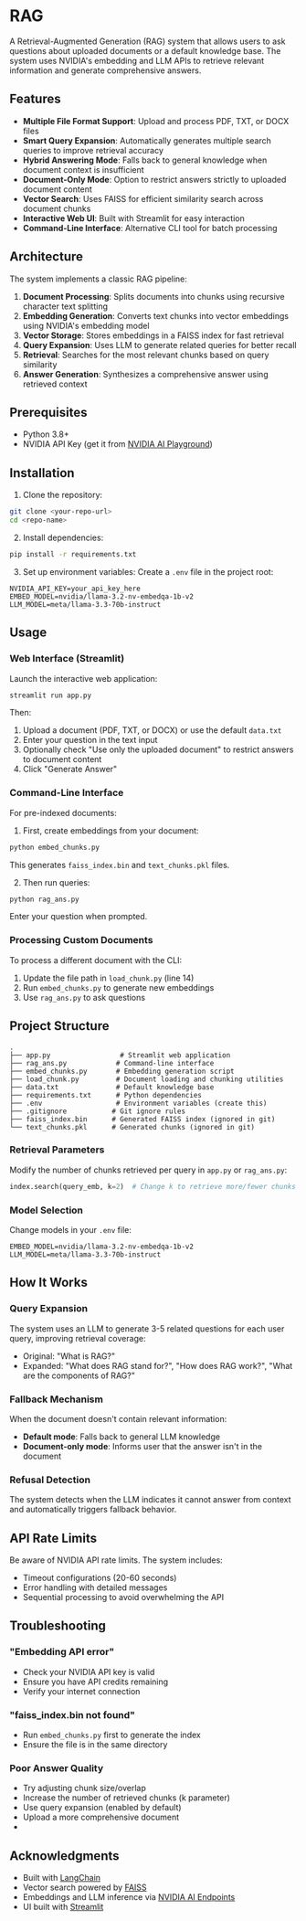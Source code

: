 # RAG 

A Retrieval-Augmented Generation (RAG) system that allows users to ask questions about uploaded documents or a default knowledge base. The system uses NVIDIA's embedding and LLM APIs to retrieve relevant information and generate comprehensive answers.

## Features

- **Multiple File Format Support**: Upload and process PDF, TXT, or DOCX files
- **Smart Query Expansion**: Automatically generates multiple search queries to improve retrieval accuracy
- **Hybrid Answering Mode**: Falls back to general knowledge when document context is insufficient
- **Document-Only Mode**: Option to restrict answers strictly to uploaded document content
- **Vector Search**: Uses FAISS for efficient similarity search across document chunks
- **Interactive Web UI**: Built with Streamlit for easy interaction
- **Command-Line Interface**: Alternative CLI tool for batch processing

## Architecture

The system implements a classic RAG pipeline:

1. **Document Processing**: Splits documents into chunks using recursive character text splitting
2. **Embedding Generation**: Converts text chunks into vector embeddings using NVIDIA's embedding model
3. **Vector Storage**: Stores embeddings in a FAISS index for fast retrieval
4. **Query Expansion**: Uses LLM to generate related queries for better recall
5. **Retrieval**: Searches for the most relevant chunks based on query similarity
6. **Answer Generation**: Synthesizes a comprehensive answer using retrieved context

## Prerequisites

- Python 3.8+
- NVIDIA API Key (get it from [NVIDIA AI Playground](https://build.nvidia.com))

## Installation

1. Clone the repository:
```bash
git clone <your-repo-url>
cd <repo-name>
```

2. Install dependencies:
```bash
pip install -r requirements.txt
```

3. Set up environment variables:
Create a `.env` file in the project root:
```env
NVIDIA_API_KEY=your_api_key_here
EMBED_MODEL=nvidia/llama-3.2-nv-embedqa-1b-v2
LLM_MODEL=meta/llama-3.3-70b-instruct
```

## Usage

### Web Interface (Streamlit)

Launch the interactive web application:

```bash
streamlit run app.py
```

Then:
1. Upload a document (PDF, TXT, or DOCX) or use the default `data.txt`
2. Enter your question in the text input
3. Optionally check "Use only the uploaded document" to restrict answers to document content
4. Click "Generate Answer"

### Command-Line Interface

For pre-indexed documents:

1. First, create embeddings from your document:
```bash
python embed_chunks.py
```

This generates `faiss_index.bin` and `text_chunks.pkl` files.

2. Then run queries:
```bash
python rag_ans.py
```

Enter your question when prompted.

### Processing Custom Documents

To process a different document with the CLI:

1. Update the file path in `load_chunk.py` (line 14)
2. Run `embed_chunks.py` to generate new embeddings
3. Use `rag_ans.py` to ask questions

## Project Structure

```
.
├── app.py                 # Streamlit web application
├── rag_ans.py            # Command-line interface
├── embed_chunks.py       # Embedding generation script
├── load_chunk.py         # Document loading and chunking utilities
├── data.txt              # Default knowledge base
├── requirements.txt      # Python dependencies
├── .env                  # Environment variables (create this)
├── .gitignore           # Git ignore rules
├── faiss_index.bin      # Generated FAISS index (ignored in git)
└── text_chunks.pkl      # Generated chunks (ignored in git)
```

### Retrieval Parameters

Modify the number of chunks retrieved per query in `app.py` or `rag_ans.py`:
```python
index.search(query_emb, k=2)  # Change k to retrieve more/fewer chunks
```

### Model Selection

Change models in your `.env` file:
```env
EMBED_MODEL=nvidia/llama-3.2-nv-embedqa-1b-v2
LLM_MODEL=meta/llama-3.3-70b-instruct
```

## How It Works

### Query Expansion
The system uses an LLM to generate 3-5 related questions for each user query, improving retrieval coverage:
- Original: "What is RAG?"
- Expanded: "What does RAG stand for?", "How does RAG work?", "What are the components of RAG?"

### Fallback Mechanism
When the document doesn't contain relevant information:
- **Default mode**: Falls back to general LLM knowledge
- **Document-only mode**: Informs user that the answer isn't in the document

### Refusal Detection
The system detects when the LLM indicates it cannot answer from context and automatically triggers fallback behavior.

## API Rate Limits

Be aware of NVIDIA API rate limits. The system includes:
- Timeout configurations (20-60 seconds)
- Error handling with detailed messages
- Sequential processing to avoid overwhelming the API

## Troubleshooting

### "Embedding API error"
- Check your NVIDIA API key is valid
- Ensure you have API credits remaining
- Verify your internet connection

### "faiss_index.bin not found"
- Run `embed_chunks.py` first to generate the index
- Ensure the file is in the same directory

### Poor Answer Quality
- Try adjusting chunk size/overlap
- Increase the number of retrieved chunks (k parameter)
- Use query expansion (enabled by default)
- Upload a more comprehensive document
- 
## Acknowledgments

- Built with [LangChain](https://www.langchain.com/)
- Vector search powered by [FAISS](https://github.com/facebookresearch/faiss)
- Embeddings and LLM inference via [NVIDIA AI Endpoints](https://build.nvidia.com)
- UI built with [Streamlit](https://streamlit.io/)
